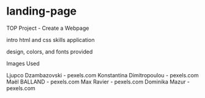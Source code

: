 # landing-page

TOP Project - Create a Webpage 

intro html and css skills application

design, colors, and fonts provided

Images Used

Ljupco Dzambazovski - pexels.com
Konstantina Dimitropoulou - pexels.com
Maël BALLAND - pexels.com
Max Ravier - pexels.com
Dominika Mazur - pexels.com
